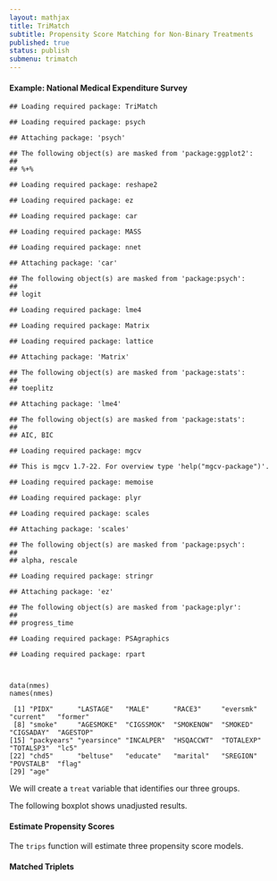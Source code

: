 ```yaml
---
layout: mathjax	
title: TriMatch
subtitle: Propensity Score Matching for Non-Binary Treatments
published: true
status: publish
submenu: trimatch
---
```

 
#### Example: National Medical Expenditure Survey
 

    ## Loading required package: TriMatch

    ## Loading required package: psych

    ## Attaching package: 'psych'

    ## The following object(s) are masked from 'package:ggplot2':
    ## 
    ## %+%

    ## Loading required package: reshape2

    ## Loading required package: ez

    ## Loading required package: car

    ## Loading required package: MASS

    ## Loading required package: nnet

    ## Attaching package: 'car'

    ## The following object(s) are masked from 'package:psych':
    ## 
    ## logit

    ## Loading required package: lme4

    ## Loading required package: Matrix

    ## Loading required package: lattice

    ## Attaching package: 'Matrix'

    ## The following object(s) are masked from 'package:stats':
    ## 
    ## toeplitz

    ## Attaching package: 'lme4'

    ## The following object(s) are masked from 'package:stats':
    ## 
    ## AIC, BIC

    ## Loading required package: mgcv

    ## This is mgcv 1.7-22. For overview type 'help("mgcv-package")'.

    ## Loading required package: memoise

    ## Loading required package: plyr

    ## Loading required package: scales

    ## Attaching package: 'scales'

    ## The following object(s) are masked from 'package:psych':
    ## 
    ## alpha, rescale

    ## Loading required package: stringr

    ## Attaching package: 'ez'

    ## The following object(s) are masked from 'package:plyr':
    ## 
    ## progress_time

    ## Loading required package: PSAgraphics

    ## Loading required package: rpart

 

    data(nmes)
    names(nmes)

     [1] "PIDX"      "LASTAGE"   "MALE"      "RACE3"     "eversmk"   "current"   "former"   
     [8] "smoke"     "AGESMOKE"  "CIGSSMOK"  "SMOKENOW"  "SMOKED"    "CIGSADAY"  "AGESTOP"  
    [15] "packyears" "yearsince" "INCALPER"  "HSQACCWT"  "TOTALEXP"  "TOTALSP3"  "lc5"      
    [22] "chd5"      "beltuse"   "educate"   "marital"   "SREGION"   "POVSTALB"  "flag"     
    [29] "age"      

 
We will create a `treat` variable that identifies our three groups.
 


 
The following boxplot shows unadjusted results.
 


 
#### Estimate Propensity Scores
 
The `trips` function will estimate three propensity score models.
 


 
 


 
#### Matched Triplets
 
